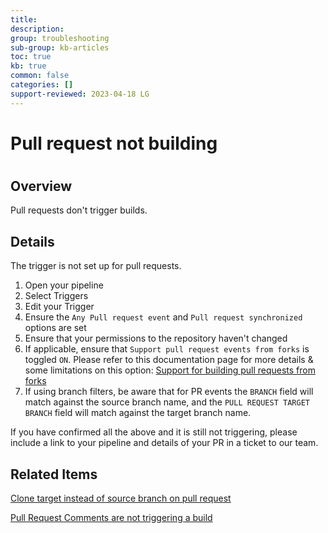 ```yaml
---
title: 
description: 
group: troubleshooting
sub-group: kb-articles
toc: true
kb: true
common: false
categories: []
support-reviewed: 2023-04-18 LG
---
```


# Pull request not building

#

## Overview

Pull requests don't trigger builds.

## Details

The trigger is not set up for pull requests.

  1. Open your pipeline
  2. Select Triggers
  3. Edit your Trigger
  4. Ensure the `Any Pull request event` and `Pull request synchronized` options are set
  5. Ensure that your permissions to the repository haven't changed
  6. If applicable, ensure that `Support pull request events from forks` is toggled `ON`. Please refer to this documentation page for more details & some limitations on this option: [Support for building pull requests from forks](https://codefresh.io/docs/docs/configure-ci-cd-pipeline/triggers/git-triggers/#support-for-building-pull-requests-from-forks)
  7. If using branch filters, be aware that for PR events the `BRANCH` field will match against the source branch name, and the `PULL REQUEST TARGET BRANCH` field will match against the target branch name.

If you have confirmed all the above and it is still not triggering, please
include a link to your pipeline and details of your PR in a ticket to our
team.

## Related Items

[Clone target instead of source branch on pull
request](https://support.codefresh.io/hc/en-us/articles/360015024160)

[Pull Request Comments are not triggering a
build](https://support.codefresh.io/hc/en-us/articles/360015263319)

